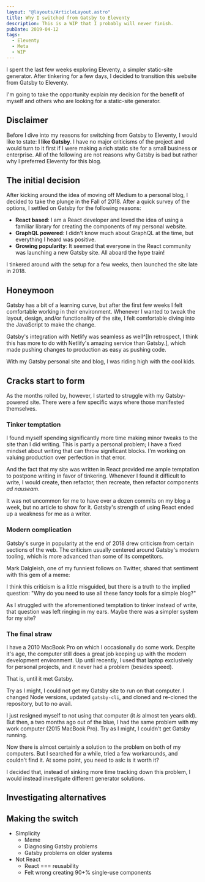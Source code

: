 ```yaml
---
layout: "@layouts/ArticleLayout.astro"
title: Why I switched from Gatsby to Eleventy
description: This is a WIP that I probably will never finish.
pubDate: 2019-04-12
tags:
  - Eleventy
  - Meta
  - WIP
---
```


I spent the last few weeks exploring Eleventy, a simpler static-site generator. After tinkering for a few days, I decided to transition this website from Gatsby to Eleventy.

I'm going to take the opportunity explain my decision for the benefit of myself and others who are looking for a static-site generator.

## Disclaimer

Before I dive into my reasons for switching from Gatsby to Eleventy, I would like to state: **I like Gatsby**. I have no major criticisms of the project and would turn to it first if I were making a rich static site for a small business or enterprise. All of the following are not reasons why Gatsby is bad but rather why I preferred Eleventy for this blog.

<!--
### Gatsby

In case you haven't heard of it, Gatsby is one of the fastest-growing static site generators. The project was started by [Kyle Mathews](https://github.com/kyleamathews) way back in 2015 and has grown into a "free and open source framework based on React that helps developers build blazing fast websites and apps".

For this reason (and others), Gatsby has become the first choice for React developers looking to create a static site with a growing ecosystem of powerful plugins.

### Eleventy

While some folks may have heard of Gatsby before, fewer will be familiar Eleventy. Created by [Zach Leatherman](https://github.com/zachleat) in November 2017, Eleventy bills itself as "a simpler static site generator." In a directory with only a single markdown file, Eleventy can generate a static site with one command:

```bash
eleventy
```

Folks at CERN, Google, Netlify, CSS-Tricks, and [loads of others](https://www.11ty.io/docs/sites/) are using Eleventy to generate static sites. -->

## The initial decision

After kicking around the idea of moving off Medium to a personal blog, I decided to take the plunge in the Fall of 2018. After a quick survey of the options, I settled on Gatsby for the following reasons:

- **React based**: I am a React developer and loved the idea of using a familiar library for creating the components of my personal website.
- **GraphQL powered**: I didn't know much about GraphQL at the time, but everything I heard was positive.
- **Growing popularity**: It seemed that everyone in the React community was launching a new Gatsby site. All aboard the hype train!

I tinkered around with the setup for a few weeks, then launched the site late in 2018.

## Honeymoon

Gatsby has a bit of a learning curve, but after the first few weeks I felt comfortable working in their environment. Whenever I wanted to tweak the layout, design, and/or functionality of the site, I felt comfortable diving into the JavaScript to make the change.

Gatsby's integration with Netlify was seamless as well^[In retrospect, I think this has more to do with Netlify's amazing service than Gatsby.], which made pushing changes to production as easy as pushing code.

With my Gatsby personal site and blog, I was riding high with the cool kids.

## Cracks start to form

As the months rolled by, however, I started to struggle with my Gatsby-powered site. There were a few specific ways where those manifested themselves.

### Tinker temptation

I found myself spending significantly more time making minor tweaks to the site than I did writing. This is partly a personal problem; I have a fixed mindset about writing that can throw significant blocks. I'm working on valuing production over perfection in that error.

And the fact that my site was written in React provided me ample temptation to postpone writing in favor of tinkering. Whenever I found it difficult to write, I would create, then refactor, then recreate, then refactor components _ad nauseam_.

It was not uncommon for me to have over a dozen commits on my blog a week, but no article to show for it. Gatsby's strength of using React ended up a weakness for me as a writer.

### Modern complication

Gatsby's surge in popularity at the end of 2018 drew criticism from certain sections of the web. The criticism usually centered around Gatsby's modern tooling, which is more advanced than some of its competitors.

Mark Dalgleish, one of my funniest follows on Twitter, shared that sentiment with this gem of a meme:

<!-- EMBED THE MEME, DOG -->

I think this criticism is a little misguided, but there is a truth to the implied question: "Why do you need to use all these fancy tools for a simple blog?"

As I struggled with the aforementioned temptation to tinker instead of write, that question was left ringing in my ears. Maybe there was a simpler system for my site?

### The final straw

I have a 2010 MacBook Pro on which I occasionally do some work. Despite it's age, the computer still does a great job keeping up with the modern development environment. Up until recently, I used that laptop exclusively for personal projects, and it never had a problem (besides speed).

That is, until it met Gatsby.

Try as I might, I could not get my Gatsby site to run on that computer. I changed Node versions, updated `gatsby-cli`, and cloned and re-cloned the repository, but to no avail.

I just resigned myself to not using that computer (it _is_ almost ten years old). But then, a two months ago out of the blue, I had the same problem with my work computer (2015 MacBook Pro). Try as I might, I couldn't get Gatsby running.

Now there is almost certainly a solution to the problem on both of my computers. But I searched for a while, tried a few workarounds, and couldn't find it. At some point, you need to ask: is it worth it?

I decided that, instead of sinking more time tracking down this problem, I would instead investigate different generator solutions.

## Investigating alternatives

## Making the switch

- Simplicity
  - Meme
  - Diagnosing Gatsby problems
  - Gatsby problems on older systems
- Not React
  - React === reusability
  - Felt wrong creating 90+% single-use components

